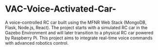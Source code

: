# VAC-Voice-Activated-Car-
A voice-controlled RC car built using the MFNR Web Stack (MongoDB, Flask, Node.js, React). The project starts with a simulated RC car in the Gazebo Environment and will later transition to a physical RC car powered by Raspberry Pi. This project aims to integrate real-time voice commands with advanced robotics control.

